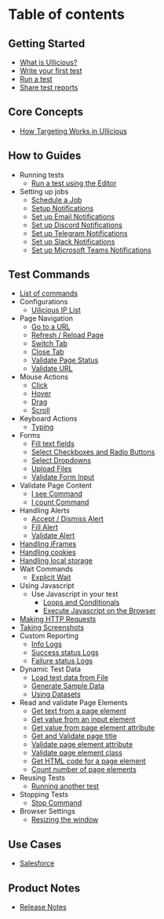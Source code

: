 # Table of contents

## Getting Started

* [What is UIlicious?](README.md)
* [Write your first test](getting-started/Writing-your-first-test.md)  
* [Run a test](getting-started/running-tests.md)  
* [Share test reports](getting-started/share-test-reports.md)

## Core Concepts

* [How Targeting Works in UIlicious](core-concepts/how-targeting-works-in-uilicious.md)

## How to Guides

* Running tests
  * [Run a test using the Editor](how-to-guides/run-test/run-test-using-editor.md) 
* Setting up jobs
  * [Schedule a Job](how-to-guides/Setting-up-jobs/schedule-a-job.md)
  * [Setup Notifications](how-to-guides/Setting-up-jobs/set-up-notifications.md)
  * [Set up Email Notifications](how-to-guides/Setting-up-jobs/set-up-email-notifications.md)
  * [Set up Discord Notifications](how-to-guides/Setting-up-jobs/set-up-discord-notifications.md)
  * [Set up Telegram Notifications](how-to-guides/Setting-up-jobs/set-up-telegram-notifications.md)
  * [Set up Slack Notifications](how-to-guides/Setting-up-jobs/set-up-slack-notifications.md)
  * [Set up Microsoft Teams Notifications](how-to-guides/Setting-up-jobs/set-up-microsoft-teams-notifications.md)

## Test Commands
* [List of commands](reference/commands-list.md)
* Configurations
  * [Uilicious IP List](reference/configurations/cloud-ip-list.md)
* Page Navigation
  * [Go to a URL](reference/page-navigation/go-to-a-url.md)
  * [Refresh / Reload Page](reference/page-navigation/refresh-page.md)
  * [Switch Tab](reference/page-navigation/switch-tabs.md)
  * [Close Tab](reference/page-navigation/close-tab.md)
  * [Validate Page Status](reference/page-navigation/validate-page-status.md)
  * [Validate URL](reference/validation-commands/validate-url.md)
* Mouse Actions
  * [Click](reference/mouse-interactions/click.md)
  * [Hover](reference/mouse-interactions/hover-over-objects.md)
  * [Drag](reference/mouse-interactions/drag-objects.md)
  * [Scroll](reference/mouse-interactions/scroll-page.md)
* Keyboard Actions
  * [Typing](reference/keyboard-interactions/Typing-or-pressing-keys.md)
* Forms
  * [Fill text fields](reference/keyboard-interactions/filling-forms/fill-input-fields.md)
  * [Select Checkboxes and Radio Buttons](reference/keyboard-interactions/filling-forms/select-checkboxes-and-radio-buttons.md)
  * [Select Dropdowns](reference/keyboard-interactions/filling-forms/select-dropdowns.md)
  * [Upload Files](reference/keyboard-interactions/filling-forms/upload-files.md)
  * [Validate Form Input](reference/validation-commands/validate-form-input.md)
* Validate Page Content
  * [I see Command](reference/validation-commands/validate-page-content/i-see-command.md)
  * [I count Command](reference/validation-commands/validate-page-content/i-count-command.md)
* Handling Alerts
  * [Accept / Dismiss Alert](reference/handling-alerts/accept-dismiss-alert.md)
  * [Fill Alert](reference/handling-alerts/fill-alert.md)
  * [Validate Alert](reference/handling-alerts/validate-alert.md)
* [Handling iFrames](reference/handling-iframes.md)
* [Handling cookies](reference/handling-cookies.md)
* [Handling local storage](reference/handling-local-storage.md)
* Wait Commands
  * [Explicit Wait](reference/wait-commands/explicit-wait.md)
* Using Javascript
  * Use Javascript in your test
    * [Loops and Conditionals](reference/using-javascript/use-javascript-in-your-test/loops-and-conditionals.md)
    * [Execute Javascript on the Browser](reference/using-javascript/use-javascript-in-your-test/execute-javascript-on-the-browser.md)
* [Making HTTP Requests](reference/making-http-requests.md)
* [Taking Screenshots](reference/taking-screenshots.md)
* Custom Reporting
  * [Info Logs](reference/custom-reporting/info-logs.md)
  * [Success status Logs](reference/custom-reporting/success-status-logs.md)
  * [Failure status Logs](reference/custom-reporting/failure-status-logs.md)
* Dynamic Test Data
  * [Load test data from File](reference/dynamic-test-data/load-test-data-from-file.md)
  * [Generate Sample Data](reference/dynamic-test-data/generate-sample-data.md)
  * [Using Datasets](reference/dynamic-test-data/using-datasets.md)
* Read and validate Page Elements
  * [Get text from a page element](reference/read-and-validate-page-elements/get-text-from-a-page-element.md)
  * [Get value from an input element](reference/read-and-validate-page-elements/get-value-from-an-input-element.md)
  * [Get value from page element attribute](reference/read-and-validate-page-elements/get-value-from-page-element-attribute.md)
  * [Get and Validate page title](reference/read-and-validate-page-elements/get-and-validate-page-title.md)
  * [Validate page element attribute](reference/read-and-validate-page-elements/validate-page-element-attribute.md)
  * [Validate page element class](reference/read-and-validate-page-elements/validate-page-element-class.md)
  * [Get HTML code for a page element](reference/read-and-validate-page-elements/get-html-code-for-a-page-element.md)
  * [Count number of page elements](reference/read-and-validate-page-elements/count-number-of-page-elements.md)
* Reusing Tests
  * [Running another test](reference/reusing-tests/running-another-test.md)
* Stopping Tests
  * [Stop Command](reference/stopping-tests/stop-command.md)
* Browser Settings
  * [Resizing the window](reference/browser-and-resolution-settings/resizing-window.md)

## Use Cases

* [Salesforce](best-practices/salesforce.md)

## Product Notes

* [Release Notes](product-and-support/release-notes.md)
